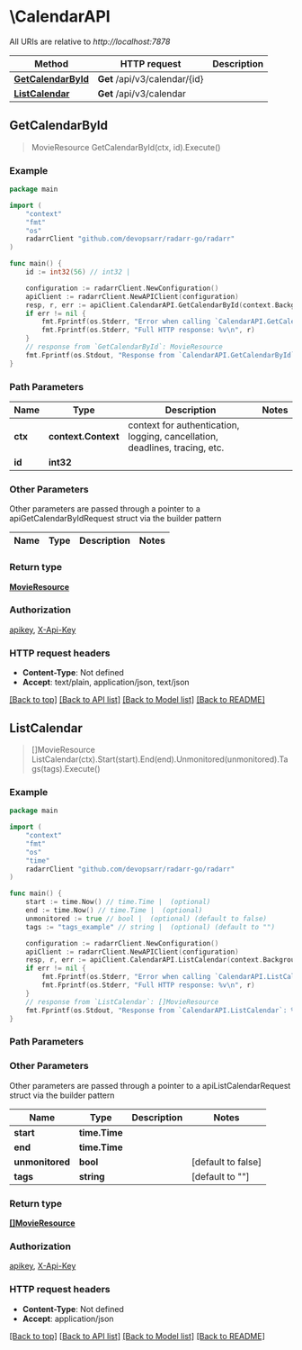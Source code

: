 # \CalendarAPI

All URIs are relative to *http://localhost:7878*

Method | HTTP request | Description
------------- | ------------- | -------------
[**GetCalendarById**](CalendarAPI.md#GetCalendarById) | **Get** /api/v3/calendar/{id} | 
[**ListCalendar**](CalendarAPI.md#ListCalendar) | **Get** /api/v3/calendar | 



## GetCalendarById

> MovieResource GetCalendarById(ctx, id).Execute()



### Example

```go
package main

import (
	"context"
	"fmt"
	"os"
	radarrClient "github.com/devopsarr/radarr-go/radarr"
)

func main() {
	id := int32(56) // int32 | 

	configuration := radarrClient.NewConfiguration()
	apiClient := radarrClient.NewAPIClient(configuration)
	resp, r, err := apiClient.CalendarAPI.GetCalendarById(context.Background(), id).Execute()
	if err != nil {
		fmt.Fprintf(os.Stderr, "Error when calling `CalendarAPI.GetCalendarById``: %v\n", err)
		fmt.Fprintf(os.Stderr, "Full HTTP response: %v\n", r)
	}
	// response from `GetCalendarById`: MovieResource
	fmt.Fprintf(os.Stdout, "Response from `CalendarAPI.GetCalendarById`: %v\n", resp)
}
```

### Path Parameters


Name | Type | Description  | Notes
------------- | ------------- | ------------- | -------------
**ctx** | **context.Context** | context for authentication, logging, cancellation, deadlines, tracing, etc.
**id** | **int32** |  | 

### Other Parameters

Other parameters are passed through a pointer to a apiGetCalendarByIdRequest struct via the builder pattern


Name | Type | Description  | Notes
------------- | ------------- | ------------- | -------------


### Return type

[**MovieResource**](MovieResource.md)

### Authorization

[apikey](../README.md#apikey), [X-Api-Key](../README.md#X-Api-Key)

### HTTP request headers

- **Content-Type**: Not defined
- **Accept**: text/plain, application/json, text/json

[[Back to top]](#) [[Back to API list]](../README.md#documentation-for-api-endpoints)
[[Back to Model list]](../README.md#documentation-for-models)
[[Back to README]](../README.md)


## ListCalendar

> []MovieResource ListCalendar(ctx).Start(start).End(end).Unmonitored(unmonitored).Tags(tags).Execute()



### Example

```go
package main

import (
	"context"
	"fmt"
	"os"
    "time"
	radarrClient "github.com/devopsarr/radarr-go/radarr"
)

func main() {
	start := time.Now() // time.Time |  (optional)
	end := time.Now() // time.Time |  (optional)
	unmonitored := true // bool |  (optional) (default to false)
	tags := "tags_example" // string |  (optional) (default to "")

	configuration := radarrClient.NewConfiguration()
	apiClient := radarrClient.NewAPIClient(configuration)
	resp, r, err := apiClient.CalendarAPI.ListCalendar(context.Background()).Start(start).End(end).Unmonitored(unmonitored).Tags(tags).Execute()
	if err != nil {
		fmt.Fprintf(os.Stderr, "Error when calling `CalendarAPI.ListCalendar``: %v\n", err)
		fmt.Fprintf(os.Stderr, "Full HTTP response: %v\n", r)
	}
	// response from `ListCalendar`: []MovieResource
	fmt.Fprintf(os.Stdout, "Response from `CalendarAPI.ListCalendar`: %v\n", resp)
}
```

### Path Parameters



### Other Parameters

Other parameters are passed through a pointer to a apiListCalendarRequest struct via the builder pattern


Name | Type | Description  | Notes
------------- | ------------- | ------------- | -------------
 **start** | **time.Time** |  | 
 **end** | **time.Time** |  | 
 **unmonitored** | **bool** |  | [default to false]
 **tags** | **string** |  | [default to &quot;&quot;]

### Return type

[**[]MovieResource**](MovieResource.md)

### Authorization

[apikey](../README.md#apikey), [X-Api-Key](../README.md#X-Api-Key)

### HTTP request headers

- **Content-Type**: Not defined
- **Accept**: application/json

[[Back to top]](#) [[Back to API list]](../README.md#documentation-for-api-endpoints)
[[Back to Model list]](../README.md#documentation-for-models)
[[Back to README]](../README.md)

